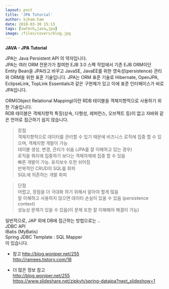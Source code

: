 ```yaml
---
layout: post
title: 'JPA Tutorial'
author: kjham.ham
date: 2018-03-30 15:13
tags: [swtech,java,jpa]
image: /files/covers/blog.jpg
---
```


**JAVA - JPA Tutorial**

JPA는 Java Persistent API 의 약자입니다.  
JPA는 여러 ORM 전문가가 참여한 EJB 3.0 스펙 작업에서 기존 EJB ORM이던 Entity Bean을 JPA라고 바꾸고 JavaSE, JavaEE를 위한 영속성(persistence) 관리와 ORM을 위한 표준 기술입니다.
JPA는 ORM 표준 기술로 Hibernate, OpenJPA, EclipseLink, TopLink Essentials과 같은 구현체가 있고 이에 표준 인터페이스가 바로 JPA입니다.

ORM(Object Relational Mapping)이란 RDB 테이블을 객체지향적으로 사용하기 위한 기술입니다.  
RDB 테이블은 객체지향적 특징(상속, 다형성, 레퍼런스, 오브젝트 등)이 없고 자바와 같은 언어로 접근하기 쉽지 않습니다.

> 장점  
객체지향적으로 데이터를 관리할 수 있기 때문에 비즈니스 로직에 집중 할 수 있으며, 객체지향 개발이 가능  
테이블 생성, 변경, 관리가 쉬움 (JPA를 잘 이해하고 있는 경우)  
로직을 쿼리에 집중하기 보다는 객체자체에 집중 할 수 있음  
빠른 개발이 가능. 유지보수 또한 쉬어짐  
반복적인 CRUD의 SQL를 회피  
SQL에 의존하는 개발 회피  

> 단점  
어렵고, 장점을 더 극대화 하기 위해서 알아야 할게 많음  
잘 이해하고 사용하지 않으면 데이터 손실이 있을 수 있음 (persistence context)  
성능상 문제가 있을 수 있음(이 문제 또한 잘 이해해야 해결이 가능)  

일반적으로, JAP 외에 DB에 접근하는 방법으로는 ..  
JDBC API  
IBatis (MyBatis)  
Spring JDBC Template : SQL Mapper  
이 있습니다.

- 참고
http://blog.woniper.net/255  
http://ramees.tistory.com/18  

- 더 많은 정보 참고  
http://blog.woniper.net/255  
https://www.slideshare.net/zipkyh/spring-datajpa?next_slideshow=1  